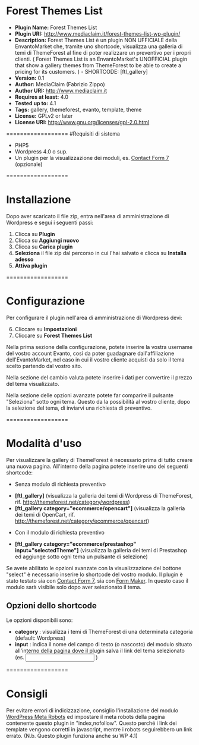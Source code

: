 Forest Themes List
==================

* **Plugin Name:** Forest Themes List
* **Plugin URI:** http://www.mediaclaim.it/forest-themes-list-wp-plugin/
* **Description:** Forest Themes List è un plugin NON UFFICIALE della EnvantoMarket che, tramite uno shortcode, visualizza una galleria di temi di ThemeForest al fine di poter realizzare un preventivo per i propri clienti. ( Forest Themes List is an EnvantoMarket's UNOFFICIAL plugin that show a gallery themes from ThemeForest to be able to create a pricing for its customers. ) - SHORTCODE: [ftl_gallery]
* **Version:** 0.1
* **Author:** MediaClaim (Fabrizio Zippo)
* **Author URI:** http://www.mediaclaim.it
* **Requires at least:** 4.0
* **Tested up to:** 4.1
* **Tags:** gallery, themeforest, evanto, template, theme
* **License:** GPLv2 or later
* **License URI:** http://www.gnu.org/licenses/gpl-2.0.html

==================
#Requisiti di sistema

* PHP5
* Wordpress 4.0 o sup.
* Un plugin per la visualizzazione dei moduli, es. [Contact Form 7](https://wordpress.org/plugins/contact-form-7/)  (opzionale)

==================
# Installazione

Dopo aver scaricato il file zip, entra nell'area di amministrazione di Wordpress e segui i seguenti passi:

1. Clicca su **Plugin**
2. Clicca su **Aggiungi nuovo**
3. Clicca su **Carica plugin**
4. **Seleziona** il file zip dal percorso in cui l'hai salvato e clicca su **Installa adesso**
5. **Attiva plugin**

==================
# Configurazione

Per configurare il plugin nell'area di amministrazione di Wordpress devi:

6. Cliccare su **Impostazioni**
7. Cliccare su **Forest Themes List**

Nella prima sezione della configurazione, potete inserire la vostra username del vostro account Evanto, così da poter guadagnare dall'affiliazione dell'EvantoMarket, nel caso in cui il vostro cliente acquisti da solo il tema scelto partendo dal vostro sito.

Nella sezione del cambio valuta potete inserire i dati per convertire il prezzo del tema visualizzato.

Nella sezione delle opzioni avanzate potete far comparire il pulsante "Seleziona" sotto ogni tema. Questo da la possibilità al vostro cliente, dopo la selezione del tema, di inviarvi una richiesta di preventivo.

==================
# Modalità d'uso

Per visualizzare la gallery di ThemeForest è necessario prima di tutto creare una nuova pagina. All'interno della pagina potete inserire uno dei seguenti shortcode:

- Senza modulo di richiesta preventivo

* **[ftl_gallery]** (visualizza la galleria dei temi di Wordpress di ThemeForest, rif. http://themeforest.net/category/wordpress)
* **[ftl_gallery category="ecommerce/opencart"]** (visualizza la galleria dei temi di OpenCart, rif. http://themeforest.net/category/ecommerce/opencart)


- Con il modulo di richiesta preventivo

* **[ftl_gallery category="ecommerce/prestashop" input="selectedTheme"]** (visualizza la galleria dei temi di Prestashop ed aggiunge sotto ogni tema un pulsante di selezione)

Se avete abilitato le opzioni avanzate con la visualizzazione del bottone "select" è necessario inserire lo shortcode del vostro modulo. Il plugin è stato testato sia con [Contact Form 7](https://wordpress.org/plugins/contact-form-7/), sia con [Form Maker](https://wordpress.org/plugins/form-maker/). In questo caso il modulo sarà visibile solo dopo aver selezionato il tema.

## Opzioni dello shortcode

Le opzioni disponibili sono:

* **category** : visualizza i temi di ThemeForest di una determinata categoria (default: Wordpress)
* **input** : indica il nome del campo di testo (o nascosto) del modulo situato all'interno della pagina dove il plugin salva il link del tema selezionato (es. <input type="text" name="selectedTheme" value="" readonly="readonly" /> )
 
==================
# Consigli

Per evitare errori di indicizzazione, consiglio l'installazione del modulo [WordPress Meta Robots](https://wordpress.org/plugins/wordpress-meta-robots/) ed impostare il meta robots della pagina contenente questo plugin in "index,nofollow". Questo perché i link dei template vengono corretti in javascript, mentre i robots seguirebbero un link errato. (N.b. Questo plugin funziona anche su WP 4.1)
